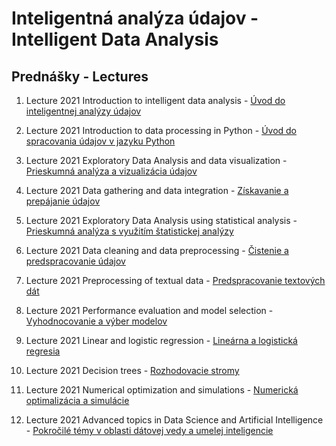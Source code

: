 # Inteligentná analýza údajov - Intelligent Data Analysis
## Prednášky - Lectures

1. Lecture 2021 Introduction to intelligent data analysis - [Úvod do inteligentnej analýzy údajov]()

2. Lecture 2021 Introduction to data processing in Python - [Úvod do spracovania údajov v jazyku Python]() 

3. Lecture 2021 Exploratory Data Analysis and data visualization - [Prieskumná analýza a vizualizácia údajov]() 

4. Lecture 2021 Data gathering and data integration - [Získavanie a prepájanie údajov]() 

5. Lecture 2021 Exploratory Data Analysis using statistical analysis - [Prieskumná analýza s využitím štatistickej analýzy]() 

6. Lecture 2021 Data cleaning and data preprocessing - [Čistenie a predspracovanie údajov]() 

7. Lecture 2021 Preprocessing of textual data - [Predspracovanie textových dát]() 

8. Lecture 2021 Performance evaluation and model selection - [Vyhodnocovanie a výber modelov]() 

9. Lecture 2021 Linear and logistic regression - [Lineárna a logistická regresia]() 

10. Lecture 2021 Decision trees - [Rozhodovacie stromy]() 

11. Lecture 2021 Numerical optimization and simulations - [Numerická optimalizácia a simulácie]() 

12. Lecture 2021 Advanced topics in Data Science and Artificial Intelligence - [Pokročilé témy v oblasti dátovej vedy a umelej inteligencie]() 
